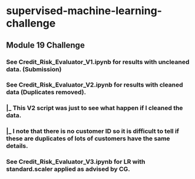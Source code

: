 # supervised-machine-learning-challenge
## Module 19 Challenge
### See Credit_Risk_Evaluator_V1.ipynb for results with uncleaned data. (Submission)
### See Credit_Risk_Evaluator_V2.ipynb for results with cleaned data (Duplicates removed).
###   |_ This V2 script was just to see what happen if I cleaned the data. 
###   |_ I note that there is no customer ID so it is difficult to tell if these are duplicates of lots of customers have the same details.
### See Credit_Risk_Evaluator_V3.ipynb for LR with standard.scaler applied as advised by CG.